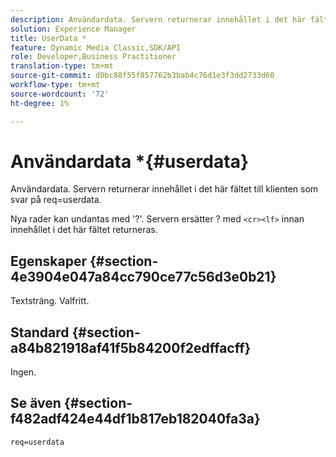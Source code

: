 ```yaml
---
description: Användardata. Servern returnerar innehållet i det här fältet till klienten som svar på req=userdata.
solution: Experience Manager
title: UserData *
feature: Dynamic Media Classic,SDK/API
role: Developer,Business Practitioner
translation-type: tm+mt
source-git-commit: d0bc88f55f857762b3bab4c76d1e3f3dd2733d60
workflow-type: tm+mt
source-wordcount: '72'
ht-degree: 1%

---
```



# Användardata *{#userdata}

Användardata. Servern returnerar innehållet i det här fältet till klienten som svar på req=userdata.

Nya rader kan undantas med &#39;?&#39;. Servern ersätter ? med `<cr><lf>` innan innehållet i det här fältet returneras.

## Egenskaper {#section-4e3904e047a84cc790ce77c56d3e0b21}

Textsträng. Valfritt.

## Standard {#section-a84b821918af41f5b84200f2edffacff}

Ingen.

## Se även {#section-f482adf424e44df1b817eb182040fa3a}

`req=userdata`

